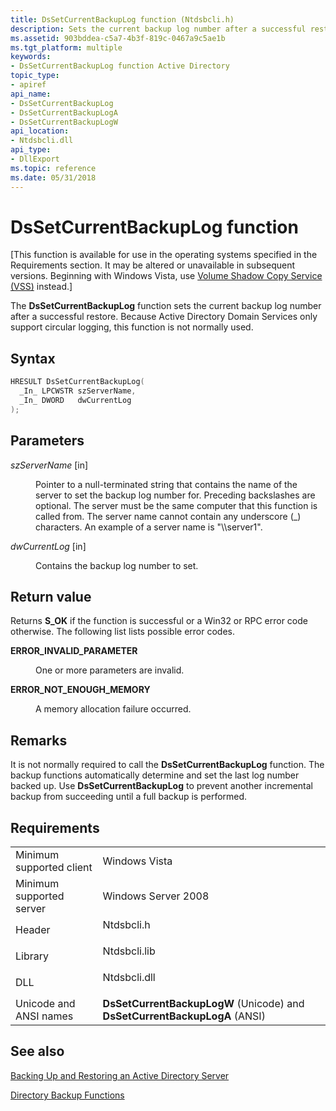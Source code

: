```yaml
---
title: DsSetCurrentBackupLog function (Ntdsbcli.h)
description: Sets the current backup log number after a successful restore.
ms.assetid: 903bddea-c5a7-4b3f-819c-0467a9c5ae1b
ms.tgt_platform: multiple
keywords:
- DsSetCurrentBackupLog function Active Directory
topic_type:
- apiref
api_name:
- DsSetCurrentBackupLog
- DsSetCurrentBackupLogA
- DsSetCurrentBackupLogW
api_location:
- Ntdsbcli.dll
api_type:
- DllExport
ms.topic: reference
ms.date: 05/31/2018
---
```


# DsSetCurrentBackupLog function

\[This function is available for use in the operating systems specified in the Requirements section. It may be altered or unavailable in subsequent versions. Beginning with Windows Vista, use [Volume Shadow Copy Service (VSS)](https://msdn2.microsoft.com/library/aa384649.aspx) instead.\]

The **DsSetCurrentBackupLog** function sets the current backup log number after a successful restore. Because Active Directory Domain Services only support circular logging, this function is not normally used.

## Syntax


```C++
HRESULT DsSetCurrentBackupLog(
  _In_ LPCWSTR szServerName,
  _In_ DWORD   dwCurrentLog
);
```



## Parameters

<dl> <dt>

*szServerName* \[in\]
</dt> <dd>

Pointer to a null-terminated string that contains the name of the server to set the backup log number for. Preceding backslashes are optional. The server must be the same computer that this function is called from. The server name cannot contain any underscore (\_) characters. An example of a server name is "\\\\server1".

</dd> <dt>

*dwCurrentLog* \[in\]
</dt> <dd>

Contains the backup log number to set.

</dd> </dl>

## Return value

Returns **S\_OK** if the function is successful or a Win32 or RPC error code otherwise. The following list lists possible error codes.

<dl> <dt>

**ERROR\_INVALID\_PARAMETER**
</dt> <dd>

One or more parameters are invalid.

</dd> <dt>

**ERROR\_NOT\_ENOUGH\_MEMORY**
</dt> <dd>

A memory allocation failure occurred.

</dd> </dl>

## Remarks

It is not normally required to call the **DsSetCurrentBackupLog** function. The backup functions automatically determine and set the last log number backed up. Use **DsSetCurrentBackupLog** to prevent another incremental backup from succeeding until a full backup is performed.

## Requirements



|                                     |                                                                                         |
|-------------------------------------|-----------------------------------------------------------------------------------------|
| Minimum supported client<br/> | Windows Vista<br/>                                                                |
| Minimum supported server<br/> | Windows Server 2008<br/>                                                          |
| Header<br/>                   | <dl> <dt>Ntdsbcli.h</dt> </dl>   |
| Library<br/>                  | <dl> <dt>Ntdsbcli.lib</dt> </dl> |
| DLL<br/>                      | <dl> <dt>Ntdsbcli.dll</dt> </dl> |
| Unicode and ANSI names<br/>   | **DsSetCurrentBackupLogW** (Unicode) and **DsSetCurrentBackupLogA** (ANSI)<br/>   |



## See also

<dl> <dt>

[Backing Up and Restoring an Active Directory Server](backing-up-and-restoring-an-active-directory-server.md)
</dt> <dt>

[Directory Backup Functions](directory-backup-functions.md)
</dt> </dl>

 

 





